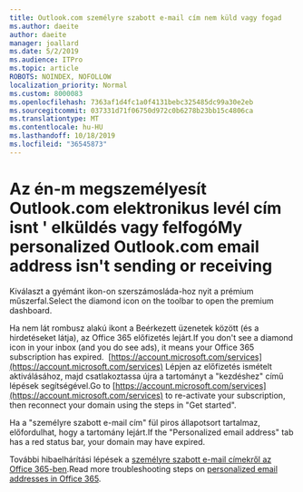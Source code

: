 ```yaml
---
title: Outlook.com személyre szabott e-mail cím nem küld vagy fogad
ms.author: daeite
author: daeite
manager: joallard
ms.date: 5/2/2019
ms.audience: ITPro
ms.topic: article
ROBOTS: NOINDEX, NOFOLLOW
localization_priority: Normal
ms.custom: 8000083
ms.openlocfilehash: 7363af1d4fc1a0f4131bebc325485dc99a30e2eb
ms.sourcegitcommit: 037331d71f06750d972c0b6278b23bb15c4806ca
ms.translationtype: MT
ms.contentlocale: hu-HU
ms.lasthandoff: 10/18/2019
ms.locfileid: "36545873"
---
```

# <a name="my-personalized-outlookcom-email-address-isnt-sending-or-receiving"></a><span data-ttu-id="1c67e-102">Az én-m megszemélyesít Outlook.com elektronikus levél cím isnt ' elküldés vagy felfogó</span><span class="sxs-lookup"><span data-stu-id="1c67e-102">My personalized Outlook.com email address isn't sending or receiving</span></span>

<span data-ttu-id="1c67e-103">Kiválaszt a gyémánt ikon-on szerszámosláda-hoz nyit a prémium műszerfal.</span><span class="sxs-lookup"><span data-stu-id="1c67e-103">Select the diamond icon on the toolbar to open the premium dashboard.</span></span>

<span data-ttu-id="1c67e-104">Ha nem lát rombusz alakú ikont a Beérkezett üzenetek között (és a hirdetéseket látja), az Office 365 előfizetés lejárt.</span><span class="sxs-lookup"><span data-stu-id="1c67e-104">If you don't see a diamond icon in your inbox (and you do see ads), it means your Office 365 subscription has expired.</span></span> <span data-ttu-id="1c67e-105"> [https://account.microsoft.com/services](https://account.microsoft.com/services) Lépjen az előfizetés ismételt aktiválásához, majd csatlakoztassa újra a tartományt a "kezdéshez" című lépések segítségével.</span><span class="sxs-lookup"><span data-stu-id="1c67e-105">Go to [https://account.microsoft.com/services](https://account.microsoft.com/services) to re-activate your subscription, then reconnect your domain using the steps in "Get started".</span></span>

<span data-ttu-id="1c67e-106">Ha a "személyre szabott e-mail cím" fül piros állapotsort tartalmaz, előfordulhat, hogy a tartomány lejárt.</span><span class="sxs-lookup"><span data-stu-id="1c67e-106">If the "Personalized email address" tab has a red status bar, your domain may have expired.</span></span>

<span data-ttu-id="1c67e-107">További hibaelhárítási lépések a [személyre szabott e-mail címekről az Office 365-ben](https://support.office.com/article/75416a58-b225-4c02-8c07-8979403b427b?wt.mc_id=Office_Outlook_com_Alchemy).</span><span class="sxs-lookup"><span data-stu-id="1c67e-107">Read more troubleshooting steps on [personalized email addresses in Office 365](https://support.office.com/article/75416a58-b225-4c02-8c07-8979403b427b?wt.mc_id=Office_Outlook_com_Alchemy).</span></span>